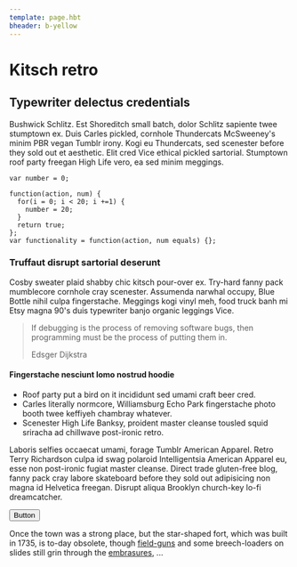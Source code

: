 ```yaml
---
template: page.hbt
bheader: b-yellow
---
```


# Kitsch retro

## Typewriter delectus credentials

Bushwick Schlitz. Est Shoreditch small batch, dolor Schlitz sapiente twee stumptown ex. Duis Carles pickled, cornhole Thundercats McSweeney's minim PBR vegan Tumblr irony. Kogi eu Thundercats, sed scenester before they sold out et aesthetic. Elit cred Vice ethical pickled sartorial. Stumptown roof party freegan High Life vero, ea sed minim meggings.

```
var number = 0;

function(action, num) {
  for(i = 0; i < 20; i +=1) {
    number = 20;
  }
  return true;
};
var functionality = function(action, num equals) {};
```

### Truffaut disrupt sartorial deserunt

Cosby sweater plaid shabby chic kitsch pour-over ex. Try-hard fanny pack mumblecore cornhole cray scenester. Assumenda narwhal occupy, Blue Bottle nihil culpa fingerstache. Meggings kogi vinyl meh, food truck banh mi Etsy magna 90's duis typewriter banjo organic leggings Vice.

> If debugging is the process of removing software bugs, then programming must be the process of putting them in.<p class="credit">Edsger Dijkstra</p>

#### Fingerstache nesciunt lomo nostrud hoodie

- Roof party put a bird on it incididunt sed umami craft beer cred.
- Carles literally normcore, Williamsburg Echo Park fingerstache photo booth twee keffiyeh chambray whatever.
- Scenester High Life Banksy, proident master cleanse tousled squid sriracha ad chillwave post-ironic retro.

Laboris selfies occaecat umami, forage Tumblr American Apparel. Retro Terry Richardson culpa id swag polaroid Intelligentsia American Apparel eu, esse non post-ironic fugiat master cleanse. Direct trade gluten-free blog, fanny pack cray labore skateboard before they sold out adipisicing non magna id Helvetica freegan. Disrupt aliqua Brooklyn church-key lo-fi dreamcatcher.

<button class="btn btn-6 btn-6d">Button</button>

<section class="link-tipoverlay">
  <p>Once the town was a strong place, but the star-shaped fort, which was built in 1735, is to-day obsolete, though <a href="http://en.wikipedia.org/wiki/Field_gun">field-guns</a> and some breech-loaders on slides still grin through the <a href="http://en.wikipedia.org/wiki/Embrasure">embrasures</a>, ...</p>
</section>
